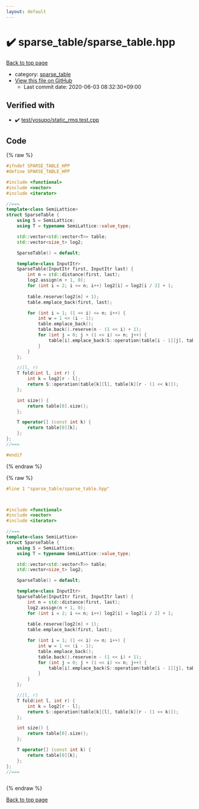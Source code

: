 ```yaml
---
layout: default
---
```


<!-- mathjax config similar to math.stackexchange -->
<script type="text/javascript" async
  src="https://cdnjs.cloudflare.com/ajax/libs/mathjax/2.7.5/MathJax.js?config=TeX-MML-AM_CHTML">
</script>
<script type="text/x-mathjax-config">
  MathJax.Hub.Config({
    TeX: { equationNumbers: { autoNumber: "AMS" }},
    tex2jax: {
      inlineMath: [ ['$','$'] ],
      processEscapes: true
    },
    "HTML-CSS": { matchFontHeight: false },
    displayAlign: "left",
    displayIndent: "2em"
  });
</script>

<script type="text/javascript" src="https://cdnjs.cloudflare.com/ajax/libs/jquery/3.4.1/jquery.min.js"></script>
<script src="https://cdn.jsdelivr.net/npm/jquery-balloon-js@1.1.2/jquery.balloon.min.js" integrity="sha256-ZEYs9VrgAeNuPvs15E39OsyOJaIkXEEt10fzxJ20+2I=" crossorigin="anonymous"></script>
<script type="text/javascript" src="../../assets/js/copy-button.js"></script>
<link rel="stylesheet" href="../../assets/css/copy-button.css" />


# :heavy_check_mark: sparse_table/sparse_table.hpp

<a href="../../index.html">Back to top page</a>

* category: <a href="../../index.html#cb323a14df0a258a78d4acbe3d02dfda">sparse_table</a>
* <a href="{{ site.github.repository_url }}/blob/master/sparse_table/sparse_table.hpp">View this file on GitHub</a>
    - Last commit date: 2020-06-03 08:32:30+09:00




## Verified with

* :heavy_check_mark: <a href="../../verify/test/yosupo/static_rmq.test.cpp.html">test/yosupo/static_rmq.test.cpp</a>


## Code

<a id="unbundled"></a>
{% raw %}
```cpp
#ifndef SPARSE_TABLE_HPP
#define SPARSE_TABLE_HPP

#include <functional>
#include <vector>
#include <iterator>

//===
template<class SemiLattice>
struct SparseTable {
    using S = SemiLattice;
    using T = typename SemiLattice::value_type;

    std::vector<std::vector<T>> table;
    std::vector<size_t> log2;

    SparseTable() = default;

    template<class InputItr>
    SparseTable(InputItr first, InputItr last) {
        int n = std::distance(first, last);
        log2.assign(n + 1, 0);
        for (int i = 2; i <= n; i++) log2[i] = log2[i / 2] + 1;
        
        table.reserve(log2[n] + 1);
        table.emplace_back(first, last);

        for (int i = 1; (1 << i) <= n; i++) {
            int w = 1 << (i - 1);
            table.emplace_back();
            table.back().reserve(n - (1 << i) + 1);
            for (int j = 0; j + (1 << i) <= n; j++) {
                table[i].emplace_back(S::operation(table[i - 1][j], table[i - 1][j + w]));
            }
        }
    };

    //[l, r)
    T fold(int l, int r) {
        int k = log2[r - l];
        return S::operation(table[k][l], table[k][r - (1 << k)]);
    };

    int size() {
        return table[0].size();
    };

    T operator[] (const int k) {
        return table[0][k];
    };
};
//===

#endif
```
{% endraw %}

<a id="bundled"></a>
{% raw %}
```cpp
#line 1 "sparse_table/sparse_table.hpp"



#include <functional>
#include <vector>
#include <iterator>

//===
template<class SemiLattice>
struct SparseTable {
    using S = SemiLattice;
    using T = typename SemiLattice::value_type;

    std::vector<std::vector<T>> table;
    std::vector<size_t> log2;

    SparseTable() = default;

    template<class InputItr>
    SparseTable(InputItr first, InputItr last) {
        int n = std::distance(first, last);
        log2.assign(n + 1, 0);
        for (int i = 2; i <= n; i++) log2[i] = log2[i / 2] + 1;
        
        table.reserve(log2[n] + 1);
        table.emplace_back(first, last);

        for (int i = 1; (1 << i) <= n; i++) {
            int w = 1 << (i - 1);
            table.emplace_back();
            table.back().reserve(n - (1 << i) + 1);
            for (int j = 0; j + (1 << i) <= n; j++) {
                table[i].emplace_back(S::operation(table[i - 1][j], table[i - 1][j + w]));
            }
        }
    };

    //[l, r)
    T fold(int l, int r) {
        int k = log2[r - l];
        return S::operation(table[k][l], table[k][r - (1 << k)]);
    };

    int size() {
        return table[0].size();
    };

    T operator[] (const int k) {
        return table[0][k];
    };
};
//===



```
{% endraw %}

<a href="../../index.html">Back to top page</a>

